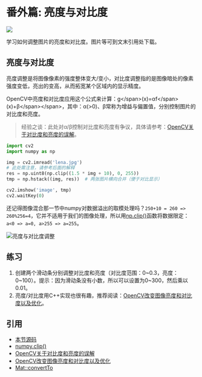 # 番外篇: 亮度与对比度

![](http://cos.codec.wang/cv2_contrast_brightness.jpg)

学习如何调整图片的亮度和对比度。图片等可到文末引用处下载。

## 亮度与对比度

亮度调整是将图像像素的强度整体变大/变小，对比度调整指的是图像暗处的像素强度变低，亮出的变高，从而拓宽某个区域内的显示精度。

OpenCV中亮度和对比度应用这个公式来计算：g&lt;/span&gt;\(x\)=αf&lt;/span&gt;\(x\)+β&lt;/span&gt;&lt;/span&gt;，其中：α\(&gt;0\)、β常称为增益与偏置值，分别控制图片的对比度和亮度。

> 经验之谈：此处对α/β控制对比度和亮度有争议，具体请参考：[OpenCV关于对比度和亮度的误解](http://blog.csdn.net/abc20002929/article/details/40474807)。

```python
import cv2
import numpy as np

img = cv2.imread('lena.jpg')
# 此处需注意，请参考后面的解释
res = np.uint8(np.clip((1.5 * img + 10), 0, 255))
tmp = np.hstack((img, res))  # 两张图片横向合并（便于对比显示）

cv2.imshow('image', tmp)
cv2.waitKey(0)
```

还记得图像混合那一节中numpy对数据溢出的取模处理吗？`250+10 = 260 => 260%256=4`，它并不适用于我们的图像处理，所以用[np.clip\(\)](https://docs.scipy.org/doc/numpy/reference/generated/numpy.clip.html#numpy.clip)函数将数据限定：`a<0 => a=0, a>255 => a=255`。

![&#x4EAE;&#x5EA6;&#x4E0E;&#x5BF9;&#x6BD4;&#x5EA6;&#x8C03;&#x6574;](http://cos.codec.wang/cv2_contrast_brightness.jpg)

## 练习

1. 创建两个滑动条分别调整对比度和亮度（对比度范围：0~0.3，亮度：0~100）。提示：因为滑动条没有小数，所以可以设置为0~300，然后乘以0.01。
2. 亮度/对比度用C++实现也很有趣，推荐阅读：[OpenCV改变图像亮度和对比度以及优化](http://blog.csdn.net/u013139259/article/details/52145377)。

## 引用

* [本节源码](https://github.com/codecwang/OpenCV-Python-Tutorial/tree/master/Extra-07-Contrast-and-Brightness)
* [numpy.clip\(\)](https://docs.scipy.org/doc/numpy/reference/generated/numpy.clip.html#numpy.clip)
* [OpenCV关于对比度和亮度的误解](http://blog.csdn.net/abc20002929/article/details/40474807)
* [OpenCV改变图像亮度和对比度以及优化](http://blog.csdn.net/u013139259/article/details/52145377)
* [Mat::convertTo](https://docs.opencv.org/3.1.0/d3/d63/classcv_1_1Mat.html#a3f356665bb0ca452e7d7723ccac9a810)

